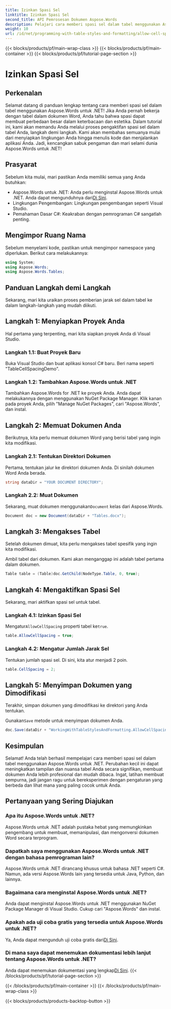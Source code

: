 ```yaml
---
title: Izinkan Spasi Sel
linktitle: Izinkan Spasi Sel
second_title: API Pemrosesan Dokumen Aspose.Words
description: Pelajari cara memberi spasi sel dalam tabel menggunakan Aspose.Words untuk .NET dengan panduan terperinci kami. Sempurna bagi pengembang yang ingin menyempurnakan format dokumen Word mereka.
weight: 10
url: /id/net/programming-with-table-styles-and-formatting/allow-cell-spacing/
---
```


{{< blocks/products/pf/main-wrap-class >}}
{{< blocks/products/pf/main-container >}}
{{< blocks/products/pf/tutorial-page-section >}}

# Izinkan Spasi Sel

## Perkenalan

Selamat datang di panduan lengkap tentang cara memberi spasi sel dalam tabel menggunakan Aspose.Words untuk .NET! Jika Anda pernah bekerja dengan tabel dalam dokumen Word, Anda tahu bahwa spasi dapat membuat perbedaan besar dalam keterbacaan dan estetika. Dalam tutorial ini, kami akan memandu Anda melalui proses pengaktifan spasi sel dalam tabel Anda, langkah demi langkah. Kami akan membahas semuanya mulai dari menyiapkan lingkungan Anda hingga menulis kode dan menjalankan aplikasi Anda. Jadi, kencangkan sabuk pengaman dan mari selami dunia Aspose.Words untuk .NET!

## Prasyarat

Sebelum kita mulai, mari pastikan Anda memiliki semua yang Anda butuhkan:

- Aspose.Words untuk .NET: Anda perlu menginstal Aspose.Words untuk .NET. Anda dapat mengunduhnya dari[Di Sini](https://releases.aspose.com/words/net/).
- Lingkungan Pengembangan: Lingkungan pengembangan seperti Visual Studio.
- Pemahaman Dasar C#: Keakraban dengan pemrograman C# sangatlah penting.

## Mengimpor Ruang Nama

Sebelum menyelami kode, pastikan untuk mengimpor namespace yang diperlukan. Berikut cara melakukannya:

```csharp
using System;
using Aspose.Words;
using Aspose.Words.Tables;
```

## Panduan Langkah demi Langkah

Sekarang, mari kita uraikan proses pemberian jarak sel dalam tabel ke dalam langkah-langkah yang mudah diikuti.

## Langkah 1: Menyiapkan Proyek Anda

Hal pertama yang terpenting, mari kita siapkan proyek Anda di Visual Studio.

### Langkah 1.1: Buat Proyek Baru

Buka Visual Studio dan buat aplikasi konsol C# baru. Beri nama seperti "TableCellSpacingDemo".

### Langkah 1.2: Tambahkan Aspose.Words untuk .NET

Tambahkan Aspose.Words for .NET ke proyek Anda. Anda dapat melakukannya dengan menggunakan NuGet Package Manager. Klik kanan pada proyek Anda, pilih "Manage NuGet Packages", cari "Aspose.Words", dan instal.

## Langkah 2: Memuat Dokumen Anda

Berikutnya, kita perlu memuat dokumen Word yang berisi tabel yang ingin kita modifikasi.

### Langkah 2.1: Tentukan Direktori Dokumen

Pertama, tentukan jalur ke direktori dokumen Anda. Di sinilah dokumen Word Anda berada.

```csharp
string dataDir = "YOUR DOCUMENT DIRECTORY";
```

### Langkah 2.2: Muat Dokumen

 Sekarang, muat dokumen menggunakan`Document` kelas dari Aspose.Words.

```csharp
Document doc = new Document(dataDir + "Tables.docx");
```

## Langkah 3: Mengakses Tabel

Setelah dokumen dimuat, kita perlu mengakses tabel spesifik yang ingin kita modifikasi.

Ambil tabel dari dokumen. Kami akan menganggap ini adalah tabel pertama dalam dokumen.

```csharp
Table table = (Table)doc.GetChild(NodeType.Table, 0, true);
```

## Langkah 4: Mengaktifkan Spasi Sel

Sekarang, mari aktifkan spasi sel untuk tabel.

### Langkah 4.1: Izinkan Spasi Sel

 Mengatur`AllowCellSpacing` properti tabel ke`true`.

```csharp
table.AllowCellSpacing = true;
```

### Langkah 4.2: Mengatur Jumlah Jarak Sel

Tentukan jumlah spasi sel. Di sini, kita atur menjadi 2 poin.

```csharp
table.CellSpacing = 2;
```

## Langkah 5: Menyimpan Dokumen yang Dimodifikasi

Terakhir, simpan dokumen yang dimodifikasi ke direktori yang Anda tentukan.

 Gunakan`Save` metode untuk menyimpan dokumen Anda.

```csharp
doc.Save(dataDir + "WorkingWithTableStylesAndFormatting.AllowCellSpacing.docx");
```

## Kesimpulan

Selamat! Anda telah berhasil mempelajari cara memberi spasi sel dalam tabel menggunakan Aspose.Words untuk .NET. Perubahan kecil ini dapat meningkatkan tampilan dan nuansa tabel Anda secara signifikan, membuat dokumen Anda lebih profesional dan mudah dibaca. Ingat, latihan membuat sempurna, jadi jangan ragu untuk bereksperimen dengan pengaturan yang berbeda dan lihat mana yang paling cocok untuk Anda.

## Pertanyaan yang Sering Diajukan

### Apa itu Aspose.Words untuk .NET?

Aspose.Words untuk .NET adalah pustaka hebat yang memungkinkan pengembang untuk membuat, memanipulasi, dan mengonversi dokumen Word secara terprogram.

### Dapatkah saya menggunakan Aspose.Words untuk .NET dengan bahasa pemrograman lain?

Aspose.Words untuk .NET dirancang khusus untuk bahasa .NET seperti C#. Namun, ada versi Aspose.Words lain yang tersedia untuk Java, Python, dan lainnya.

### Bagaimana cara menginstal Aspose.Words untuk .NET?

Anda dapat menginstal Aspose.Words untuk .NET menggunakan NuGet Package Manager di Visual Studio. Cukup cari "Aspose.Words" dan instal.

### Apakah ada uji coba gratis yang tersedia untuk Aspose.Words untuk .NET?

 Ya, Anda dapat mengunduh uji coba gratis dari[Di Sini](https://releases.aspose.com/).

### Di mana saya dapat menemukan dokumentasi lebih lanjut tentang Aspose.Words untuk .NET?

 Anda dapat menemukan dokumentasi yang lengkap[Di Sini](https://reference.aspose.com/words/net/).
{{< /blocks/products/pf/tutorial-page-section >}}

{{< /blocks/products/pf/main-container >}}
{{< /blocks/products/pf/main-wrap-class >}}

{{< blocks/products/products-backtop-button >}}
